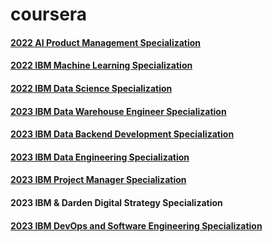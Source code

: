 # coursera
#### [2022 AI Product Management Specialization](https://github.com/kaysunphd/coursera/tree/main/AI_Product_Managers)
#### [2022 IBM Machine Learning Specialization](https://github.com/kaysunphd/coursera/tree/main/IBM_Machine_Learning)
#### [2022 IBM Data Science Specialization](https://github.com/kaysunphd/coursera/tree/main/IBM_Data_Science)
#### [2023 IBM Data Warehouse Engineer Specialization](https://github.com/kaysunphd/coursera/tree/main/IBM_Data_Warehousing)
#### [2023 IBM Data Backend Development Specialization](https://github.com/kaysunphd/coursera/tree/main/IBM_Backend)
#### [2023 IBM Data Engineering Specialization](https://github.com/kaysunphd/coursera/tree/main/IBM_Data_Engineering)
#### [2023 IBM Project Manager Specialization](https://github.com/kaysunphd/coursera/tree/main/IBM_Project_Management)
#### 2023 IBM & Darden Digital Strategy Specialization
#### [2023 IBM DevOps and Software Engineering Specialization](https://github.com/kaysunphd/coursera/tree/main/IBM_DevOps)
